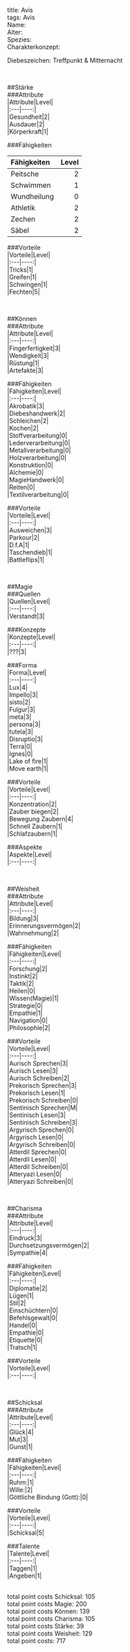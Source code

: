 title: Avis  
tags: Avis  
Name:  
Alter:  
Spezies:  
Charakterkonzept:  
  
Diebeszeichen: Treffpunkt & Mitternacht  
  
&nbsp;  
  
##Stärke  
###Attribute  
|Attribute|Level|  
|:---|----:|  
|Gesundheit|2|  
|Ausdauer|2|  
|Körperkraft|1|  
  
###Fähigkeiten  
  
|Fähigkeiten|Level|  
|:---|----:|  
|Peitsche|2|  
|Schwimmen|1|  
|Wundheilung|0|  
|Athletik|2|  
|Zechen|2|  
|Säbel|2|  
  
###Vorteile  
|Vorteile|Level|  
|:---|----:|  
|Tricks|1|  
|Greifen|1|  
|Schwingen|1|  
|Fechten|5|  
  
&nbsp;  
  
##Können  
###Attribute  
|Attribute|Level|  
|:---|----:|  
|Fingerfertigkeit|3|  
|Wendigkeit|3|  
|Rüstung|1|  
|Artefakte|3|  
  
###Fähigkeiten  
|Fähigkeiten|Level|  
|:---|----:|  
|Akrobatik|3|  
|Diebeshandwerk|2|  
|Schleichen|2|  
|Kochen|2|  
|Stoffverarbeitung|0|  
|Lederverarbeitung|0|  
|Metallverarbeitung|0|  
|Holzverarbeitung|0|  
|Konstruktion|0|  
|Alchemie|0|  
|MagieHandwerk|0|  
|Reiten|0|  
|Textilverarbeitung|0|  
  
###Vorteile  
|Vorteile|Level|  
|:---|----:|  
|Ausweichen|3|  
|Parkour|2|  
|D.f.A|1|  
|Taschendieb|1|  
|Battleflips|1|  
  
&nbsp;  
  
##Magie  
###Quellen  
|Quellen|Level|  
|:---|----:|  
|Verstandt|3|  
  
###Konzepte  
|Konzepte|Level|  
|:---|----:|  
|???|3|  
  
###Forma  
|Forma|Level|  
|:---|----:|  
|Lux|4|  
|Impello|3|  
|sisto|2|  
|Fulgur|3|  
|meta|3|  
|persona|3|  
|tutela|3|  
|Disruptio|3|  
|Terra|0|  
|Ignes|0|  
|Lake of fire|1|  
|Move earth|1|  
  
###Vorteile  
|Vorteile|Level|  
|:---|----:|  
|Konzentration|2|  
|Zauber biegen|2|  
|Bewegung Zaubern|4|  
|Schnell Zaubern|1|  
|Schlafzaubern|1|  
  
###Aspekte  
|Aspekte|Level|  
|:---|----:|  
  
&nbsp;  
  
##Weisheit  
###Attribute  
|Attribute|Level|  
|:---|----:|  
|Bildung|3|  
|Erinnerungsvermögen|2|  
|Wahrnehmung|2|  
  
###Fähigkeiten  
|Fähigkeiten|Level|  
|:---|----:|  
|Forschung|2|  
|Instinkt|2|  
|Taktik|2|  
|Heilen|0|  
|Wissen(Magie)|1|  
|Strategie|0|  
|Empathie|1|  
|Navigation|0|  
|Philosophie|2|  
    
###Vorteile  
|Vorteile|Level|  
|:---|----:|  
|Aurisch Sprechen|3|  
|Aurisch Lesen|3|  
|Aurisch Schreiben|2|  
|Prekorisch Sprechen|3|  
|Prekorisch Lesen|1|  
|Prekorisch Schreiben|0|  
|Sentinisch Sprechen|M|  
|Sentinisch Lesen|3|  
|Sentinisch Schreiben|3|  
|Argyrisch Sprechen|0|  
|Argyrisch Lesen|0|  
|Argyrisch Schreiben|0|  
|Atterdil Sprechen|0|  
|Atterdil Lesen|0|  
|Atterdil Schreiben|0|  
|Atteryazi Lesen|0|  
|Atteryazi Schreiben|0|  
  
&nbsp;  
  
##Charisma  
###Attribute  
|Attribute|Level|  
|:---|----:|  
|Eindruck|3|  
|Durchsetzungsvermögen|2|  
|Sympathie|4|  
  
###Fähigkeiten  
|Fähigkeiten|Level|  
|:---|----:|  
|Diplomatie|2|  
|Lügen|1|  
|Stil|2|  
|Einschüchtern|0|  
|Befehlsgewalt|0|  
|Handel|0|  
|Empathie|0|  
|Etiquette|0|  
|Tratsch|1|  
  
###Vorteile  
|Vorteile|Level|  
|:---|----:|  
  
&nbsp;  
  
##Schicksal  
###Attribute  
|Attribute|Level|  
|:---|----:|  
|Glück|4|  
|Mut|3|  
|Gunst|1|  
  
###Fähigkeiten  
|Fähigkeiten|Level|  
|:---|----:|  
|Ruhm:|1|  
|Wille:|2|  
|Göttliche Bindung (Gott):|0|  
  
###Vorteile  
|Vorteile|Level|  
|:---|----:|  
|Schicksal|5|  
  
###Talente  
|Talente|Level|  
|:---|----:|  
|Taggen|1|  
|Angeben|1|  
  
&nbsp;  
total point costs Schicksal: 105  
total point costs Magie: 200  
total point costs Können: 139  
total point costs Charisma: 105  
total point costs Stärke: 39  
total point costs Weisheit: 129  
total point costs: 717  
